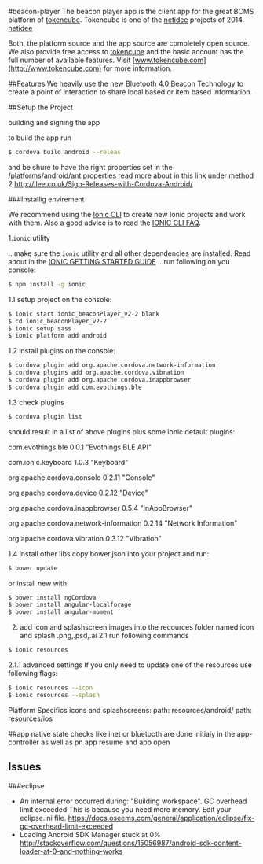 #beacon-player
The beacon player app is the client app for the great BCMS platform of [tokencube](http://www.tokencube.com). 
Tokencube is one of the [netidee]( www.netidee.at) projects of 2014.
[netidee](https://www.netidee.at/fileadmin/www.netidee.at/template/main/images/logo_start.gif "www.netidee.at")

Both, the platform source and the app source are completely open source. We also provide free access to [tokencube](http://www.tokencube.com) and the basic account has the full number of available features.
Visit [www.tokencube.com](http://www.tokencube.com) for more information.

##Features
We heavily use the new Bluetooth 4.0 Beacon Technology to create a point of interaction to share local based or item based information.

##Setup the Project

building and signing the app

to build the app run 
```bash
$ cordova build android --releas
```
and be shure to have the right properties set in the /platforms/android/ant.properties
read more about in this link under method 2
http://ilee.co.uk/Sign-Releases-with-Cordova-Android/

###Installig envirement 

We recommend using the [Ionic CLI](https://github.com/driftyco/ionic-cli) to create new Ionic projects and work with them. Also a good advice is to read the [IONIC CLI FAQ](http://ionicframework.com/docs/ionic-cli-faq).

1.`ionic` utility

...make sure the `ionic` utility and all other dependencies are installed. Read about in the [IONIC GETTING STARTED GUIDE](http://ionicframework.com/getting-started/)
...run following on you console:

```bash
$ npm install -g ionic
```

1.1 setup project
on the console:
```bash
$ ionic start ionic_beaconPlayer_v2-2 blank
$ cd ionic_beaconPlayer_v2-2
$ ionic setup sass
$ ionic platform add android
```
1.2 install plugins
on the console:
```bash
$ cordova plugin add org.apache.cordova.network-information
$ cordova plugins add org.apache.cordova.vibration
$ cordova plugin add org.apache.cordova.inappbrowser
$ cordova plugin add com.evothings.ble
```
1.3 check plugins
```bash
$ cordova plugin list
```
should result in a list of above plugins plus some ionic default plugins:

com.evothings.ble 0.0.1 "Evothings BLE API"

com.ionic.keyboard 1.0.3 "Keyboard"

org.apache.cordova.console 0.2.11 "Console"

org.apache.cordova.device 0.2.12 "Device"

org.apache.cordova.inappbrowser 0.5.4 "InAppBrowser"

org.apache.cordova.network-information 0.2.14 "Network Information"

org.apache.cordova.vibration 0.3.12 "Vibration"

1.4 install other libs
copy bower.json into your project and run:
```bash
$ bower update
```
or install new with
```bash
$ bower install ngCordova
$ bower install angular-localforage
$ bower install angular-moment
```

2. add icon and splashscreen images into the recources folder named icon and splash .png,.psd,.ai
2.1 run following commands
```bash
$ ionic resources
```
2.1.1 advanced settings
If you only need to update one of the resources use following flags:
```bash
$ ionic resources --icon
$ ionic resources --splash
```
Platform Specifics icons and splashscreens:
path: resources/android/
path: resources/ios

##app
native state checks like inet or bluetooth are done initialy in the app-controller as well as pn app resume and app open
## Issues

###eclipse
- An internal error occurred during: "Building workspace". GC overhead limit exceeded 
  This is because you need more memory. Edit your eclipse.ini file. 	https://docs.oseems.com/general/application/eclipse/fix-gc-overhead-limit-exceeded
- Loading Android SDK Manager stuck at 0%
http://stackoverflow.com/questions/15056987/android-sdk-content-loader-at-0-and-nothing-works
